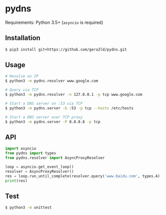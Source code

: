 pydns
===

Requirements: Python 3.5+ (`asyncio` is required)

Installation
---
``` sh
$ pip3 install git+https://github.com/gera2ld/pydns.git
```

Usage
---
``` sh
# Resolve an IP
$ python3 -m pydns.resolver www.google.com

# Query via TCP
$ python3 -m pydns.resolver -n 127.0.0.1 -p tcp www.google.com

# Start a DNS server on :53 via TCP
$ python3 -m pydns.server -b :53 -p tcp --hosts /etc/hosts

# Start a DNS server over TCP proxy
$ python3 -m pydns.server -P 8.8.8.8 -p tcp
```

API
---
``` python
import asyncio
from pydns import types
from pydns.resolver import AsyncProxyResolver

loop = asyncio.get_event_loop()
resolver = AsyncProxyResolver()
res = loop.run_until_complete(resolver.query('www.baidu.com', types.A))
print(res)
```

Test
---
``` sh
$ python3 -m unittest
```
